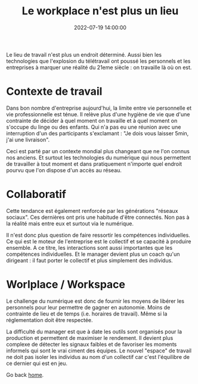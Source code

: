 ﻿---
title: Le workplace n'est plus un lieu
description: "Le lieu de travail n'a plus de sens aujourd'hui. Ou alors il faut parler des lieux de travail."
date: 2022-07-19 14:00:00
categories: [Opinion]
img_path: /assets/img/
---

Le lieu de travail n'est plus un endroit déterminé. Aussi bien les technologies que l'explosion du télétravail ont poussé les
personnels et les entreprises à marquer une réalité du 21eme siècle : on travaille là où on est.

# Contexte de travail

Dans bon nombre d'entreprise aujourd'hui, la limite entre vie personnelle et vie professionnelle est ténue. Il relève plus
d'une hygiène de vie que d'une contrainte de décider à quel moment on travaille et à quel moment on s'occupe du linge ou des
enfants. Qui n'a pas eu une réunion avec une interruption d'un des participants s'exclamant : "Je dois vous laisser 5min,
j'ai une livraison".

Ceci est parté par un contexte mondial plus changeant que ne l'on connus nos anciens. Et surtout les technologies du numérique
qui nous permettent de travailler à tout moment et dans pratiquement n'importe quel endroit pourvu que l'on dispose d'un accès
au réseau.

# Collaboratif

Cette tendance est également renforcée par les générations "réseaux sociaux". Ces dernières ont pris une habitude d'être
connectés. Non pas à la réalité mais entre eux et surtout via le numérique.

Il n'est donc plus question de faire ressortir les compétences individuelles. Ce qui est le moteur de l'entreprise est le
collectif et se capacité à produire ensemble. A ce titre, les interactions sont aussi importantes que les compétences
individuelles. Et le manager devient plus un coach qu'un dirigeant : il faut porter le collectif et plus simplement des
individus.

# Worlplace / Workspace

Le challenge du numérique est donc de fournir les moyens de libérer les personnels pour leur permettre de gagner en autonomie.
Moins de contrainte de lieu et de temps (i.e. horaires de travail). Même si la réglementation doit être respectée.

La difficulté du manager est que à date les outils sont organisés pour la production et permettent de maximiser le rendement.
Il devient plus complexe de détecter les signaux faibles et de favoriser les moments informels qui sont le vrai ciment des
équipes. Le nouvel "espace" de travail ne doit pas isoler les individus au nom d'un collectif car c'est l'équilibre de ce
dernier qui est en jeu.

Go back [home](/).
